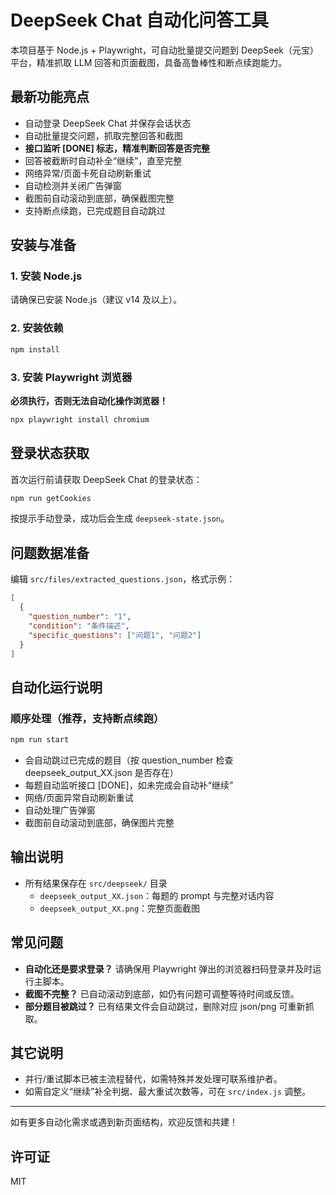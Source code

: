 # DeepSeek Chat 自动化问答工具

本项目基于 Node.js + Playwright，可自动批量提交问题到 DeepSeek（元宝）平台，精准抓取 LLM 回答和页面截图，具备高鲁棒性和断点续跑能力。

## 最新功能亮点
- 自动登录 DeepSeek Chat 并保存会话状态
- 自动批量提交问题，抓取完整回答和截图
- **接口监听 [DONE] 标志，精准判断回答是否完整**
- 回答被截断时自动补全“继续”，直至完整
- 网络异常/页面卡死自动刷新重试
- 自动检测并关闭广告弹窗
- 截图前自动滚动到底部，确保截图完整
- 支持断点续跑，已完成题目自动跳过

## 安装与准备

### 1. 安装 Node.js
请确保已安装 Node.js（建议 v14 及以上）。

### 2. 安装依赖
```bash
npm install
```

### 3. 安装 Playwright 浏览器
**必须执行，否则无法自动化操作浏览器！**
```bash
npx playwright install chromium
```

## 登录状态获取
首次运行前请获取 DeepSeek Chat 的登录状态：
```bash
npm run getCookies
```
按提示手动登录，成功后会生成 `deepseek-state.json`。

## 问题数据准备
编辑 `src/files/extracted_questions.json`，格式示例：
```json
[
  {
    "question_number": "1",
    "condition": "条件描述",
    "specific_questions": ["问题1", "问题2"]
  }
]
```

## 自动化运行说明

### 顺序处理（推荐，支持断点续跑）
```bash
npm run start
```
- 会自动跳过已完成的题目（按 question_number 检查 deepseek_output_XX.json 是否存在）
- 每题自动监听接口 [DONE]，如未完成会自动补“继续”
- 网络/页面异常自动刷新重试
- 自动处理广告弹窗
- 截图前自动滚动到底部，确保图片完整

## 输出说明
- 所有结果保存在 `src/deepseek/` 目录
  - `deepseek_output_XX.json`：每题的 prompt 与完整对话内容
  - `deepseek_output_XX.png`：完整页面截图

## 常见问题
- **自动化还是要求登录？** 请确保用 Playwright 弹出的浏览器扫码登录并及时运行主脚本。
- **截图不完整？** 已自动滚动到底部，如仍有问题可调整等待时间或反馈。
- **部分题目被跳过？** 已有结果文件会自动跳过，删除对应 json/png 可重新抓取。

## 其它说明
- 并行/重试脚本已被主流程替代，如需特殊并发处理可联系维护者。
- 如需自定义“继续”补全判据、最大重试次数等，可在 `src/index.js` 调整。

---
如有更多自动化需求或遇到新页面结构，欢迎反馈和共建！


## 许可证

MIT
